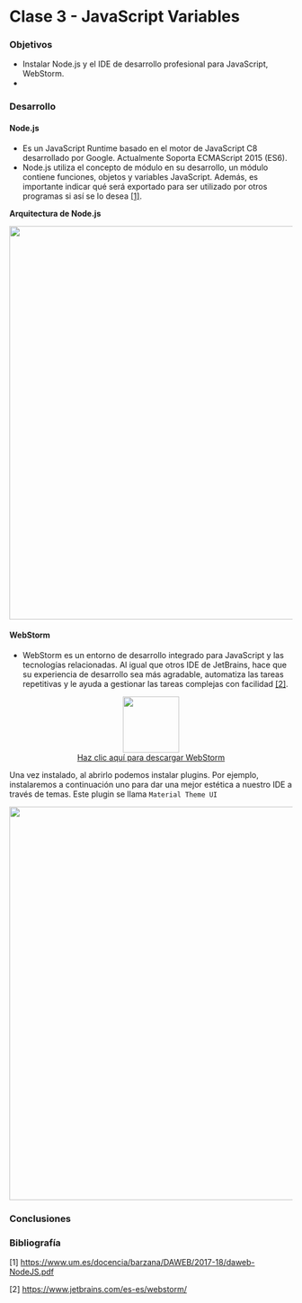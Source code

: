 # Clase 3 - JavaScript Variables

### Objetivos
- Instalar Node.js y el IDE de desarrollo profesional para JavaScript, WebStorm.
- 
### Desarrollo
#### Node.js
- Es un JavaScript Runtime basado en el motor de JavaScript C8 desarrollado por Google. Actualmente Soporta ECMAScript 2015 (ES6).
- Node.js utiliza el concepto de módulo en su desarrollo, un módulo contiene funciones, objetos y variables JavaScript. Además, es importante indicar qué será exportado para ser utilizado por otros programas si así se lo desea  [[1]](#1).

**Arquitectura de Node.js**

<p align="center">
  <img width="700px;" src="https://user-images.githubusercontent.com/20259832/142352857-b46f70df-69e1-4e3c-929a-15605a4698c4.png">
</p>

#### WebStorm
- WebStorm es un entorno de desarrollo integrado para JavaScript y las tecnologías relacionadas. Al igual que otros IDE de JetBrains, hace que su experiencia de desarrollo sea más agradable, automatiza las tareas repetitivas y le ayuda a gestionar las tareas complejas con facilidad [[2]](#2).

<p align="center">
  <a href="https://www.jetbrains.com/es-es/webstorm/download/download-thanks.html" taget="_blank">
  <img width="100px;" src="https://user-images.githubusercontent.com/20259832/142354630-fffb21a3-c82f-4461-b0dc-6ccb4663940d.png">
  <br> Haz clic aquí para descargar WebStorm</a>
</p>

Una vez instalado, al abrirlo podemos instalar plugins. Por ejemplo, instalaremos a continuación uno para dar una mejor estética a nuestro IDE a través de temas. Este plugin se llama `Material Theme UI`

<p align="center">
  <img width="700px;" src="https://user-images.githubusercontent.com/20259832/142354949-d2f71f34-0262-4894-b7bc-91cb7a40222b.png">
</p>

### Conclusiones


### Bibliografía
<a id="1">[1]</a> https://www.um.es/docencia/barzana/DAWEB/2017-18/daweb-NodeJS.pdf

<a id="2">[2]</a> https://www.jetbrains.com/es-es/webstorm/
